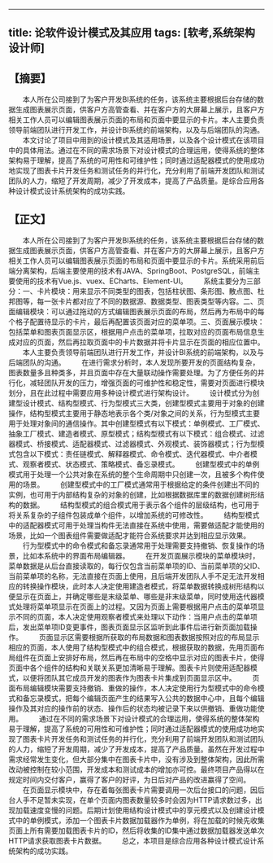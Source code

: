 -----
title: 论软件设计模式及其应用
tags: [软考,系统架构设计师]
-----

【摘要】
-------

　　本人所在公司接到了为客户开发BI系统的任务，该系统主要根据后台存储的数据生成图表展示页面，供客户方高管查看、并在客户方的大屏幕上展示，且客户方相关工作人员可以编辑图表展示页面的布局和页面中要显示的卡片。本人主要负责领导前端团队进行开发工作，并设计BI系统的前端架构，以及与后端团队的沟通。
　　本文讨论了项目中用到的设计模式及其适用场景，以及各个设计模式在该项目中的具体用法。通过在不同的需求场景下对设计模式的合理运用，使得系统的整体架构易于理解，提高了系统的可用性和可维护性；同时通过适配器模式的使用成功地实现了图表卡片开发任务和测试任务的并行化，充分利用了前端开发团队和测试团队的人力，缩短了开发周期，减少了开发成本，提高了产品质量。是综合应用各种设计模式设计系统架构的成功实践。

【正文】
-------

　　本人所在公司接到了为客户开发BI系统的任务，该系统主要根据后台存储的数据生成图表展示页面，供客户方高管查看、并在客户方的大屏幕上展示，且客户方相关工作人员可以编辑图表展示页面的布局和页面中要显示的卡片。系统采用前后端分离架构，后端主要使用的技术有JAVA、SpringBoot、PostgreSQL，前端主要使用的技术有Vue.js、vuex、ECharts、Element-UI。
　　系统主要分为三部分：一、卡片模块：用来显示不同类型的图表，包括柱状图、条形图、散点图、杜邦图等，每一张卡片都对应了不同的数据源、数据类型、图表类型等内容。二、页面编辑模块：可以通过拖动的方式编辑图表展示页面的布局，然后再为布局中的每个格子配置待显示的卡片，最后再配置该页面对应的菜单项。三、页面展示模块：包括菜单和图表页面显示区，根据用户点击的菜单项，拉取对应的页面布局信息生成对应的页面，然后再拉取页面中的卡片数据并将卡片显示在页面的相应位置中。
　　本人主要负责领导前端团队进行开发工作，并设计BI系统的前端架构，以及与后端团队的沟通。
　　在进行需求分析时，本人发现所要开发的页面结构复杂，图表数量多且种类多，并且页面中存在大量联动操作需要处理。为了方便任务的并行化，减轻团队开发的压力，增强页面的可维护性和稳定性，需要对页面进行模块划分，且在此过程中需要应用多种设计模式进行架构设计。
　　设计模式分为创建型设计模式、结构型模式、行为型模式三大类，创建型模式主要用于对象的创建操作，结构型模式主要用于静态地表示各个类/对象之间的关系，行为型模式主要用于处理对象间的通信操作。其中创建型模式有以下模式：单例模式、工厂模式、抽象工厂模式、建造者模式、原型模式；结构型模式有以下模式：组合模式、过滤器模式、桥接模式、适配器模式、过滤器模式、外观模式、装饰器模式；行为型模式包含以下模式：责任链模式、解释器模式、命令模式、迭代器模式、中介者模式、观察者模式、状态模式、策略模式、备忘录模式。
　　创建型模式中的单例模式用于处理一个公共对象在系统的整个生命周期中只创建一次，且被多个构件使用的场景。
　　创建型模式中的工厂模式通常用于根据给定的条件创建出不同的实例，也可用于内部结构复杂的对象的创建，比如根据数据库里的数据创建树形结构的数据。
　　结构型模式的组合模式用于表示各个组件的层级结构，也可用于将关系复杂的子组件包装成单个组件，以增加系统的可修改性。
　　结构型模式中的适配器模式可用于处理当构件无法直接在系统中使用，需要做适配才能使用的场景，比如一个图表组件需要做适配才能符合系统要求并达到相应显示效果。
　　行为型模式中的命令模式和备忘录通常用于处理需要支持撤销、恢复操作的场景，比如本系统中的界面布局编辑器。
　　在开发页面展示模块的菜单模块时，菜单数据是从后台直接读取的，每行仅包含当前菜单项的ID、当前菜单项的父ID、当前菜单项的名称，无法直接在页面上使用，且后端开发团队人手不足无法开发相应的转换操作模块，此时本人决定使用建造者模式，将菜单数据转换成树形结构以便显示在页面上，并确定哪些是末级菜单、哪些是非末级菜单，同时使用迭代器模式处理将菜单项显示在页面上的过程。又因为页面上需要根据用户点击的菜单项显示不同的页面，本人决定使用观察者模式来处理以下动作：当用户点击的菜单项后，发出菜单项ID变更事件，图表页面显示区监听到此事件后进行新页面加载操作。
　　页面显示区需要根据所获取的布局数据和图表数据按照对应的布局显示相应的页面，本人使用了结构型模式中的组合模式，根据获取的数据，先用页面布局组件在页面上安排好布局，然后再在布局中的空格中显示对应的图表卡片，使得页面中各个组件的结构和关联关系更加清晰易于理解。图表卡片则使用适配器模式，以便将团队其它成员开发的图表作为图表卡片集成到页面显示区中。
　　页面布局编辑模块需要支持撤销、重做的操作，本人决定使用行为型模式中的命令模式和备忘录模式，把每个编辑页面产生的结果写入公共的数据中心中，且每个编辑操作及其对应的操作前的状态、操作后的状态均被记录下来以供撤销、重做功能使用。
　　通过在不同的需求场景下对设计模式的合理运用，使得系统的整体架构易于理解，提高了系统的可用性和可维护性；同时通过适配器模式的使用成功地实现了图表卡片开发任务和测试任务的并行化，充分利用了前端开发团队和测试团队的人力，缩短了开发周期，减少了开发成本，提高了产品质量。虽然在开发过程中需求经常发生变化，但大部分集中在图表卡片中，没有涉及到整体架构，因此所需改动被控制在较小范围，开发成本和测试成本的增加亦可控。最终项目产品得以在规定时间内交付客户，赢得了客户的好评，为日后对产品的改进赢得了空间。
　　在页面显示模块中，存在着每张图表卡片需要调用一次后台接口的问题，因后台人手不足暂未实现，在单个页面内图表数量较多时会因为HTTP请求数过多，出现加载速度变慢的问题。后期计划使用结构设计模式中的享元模式以及创建设计模式中的单例模式，添加一个图表卡片数据加载器作为单例，将在加载的时候先收集页面上所有需要加载图表卡片的ID，然后将收集的ID集中通过数据加载器发送单次HTTP请求获取图表卡片数据。
　　总之，本项目是综合应用各种设计模式设计系统架构的成功实践。
